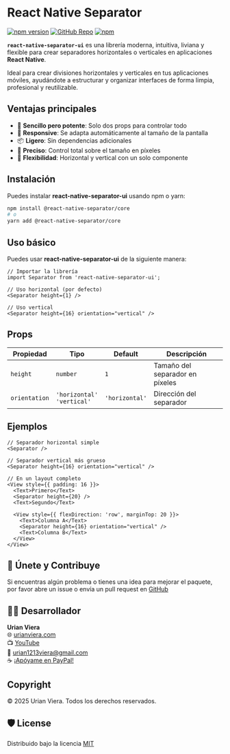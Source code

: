 # React Native Separator

[![npm version](https://img.shields.io/npm/v/react-native-separator.svg?style=flat-square)](https://www.npmjs.com/package/react-native-separator)
[![GitHub Repo](https://img.shields.io/badge/GitHub-repository-blue?style=flat-square&logo=github)](https://github.com/urian121/react-native-separator)
[![npm](https://img.shields.io/npm/dt/react-native-separator.svg)](https://www.npmjs.com/package/react-native-separator)

**`react-native-separator-ui`** es una librería moderna, intuitiva, liviana y flexible para crear separadores horizontales o verticales en aplicaciones **React Native**. 

Ideal para crear divisiones horizontales y verticales en tus aplicaciones móviles, ayudándote a estructurar y organizar interfaces de forma limpia, profesional y reutilizable.

## Ventajas principales

- 🎨 **Sencillo pero potente**: Solo dos props para controlar todo
- 📱 **Responsive**: Se adapta automáticamente al tamaño de la pantalla
- 📦 **Ligero**: Sin dependencias adicionales
- 🎯 **Preciso**: Control total sobre el tamaño en píxeles
- 🔧 **Flexibilidad**: Horizontal y vertical con un solo componente

## Instalación
Puedes instalar **react-native-separator-ui** usando npm o yarn:

```bash
npm install @react-native-separator/core
# o
yarn add @react-native-separator/core
```

## Uso básico
Puedes usar **react-native-separator-ui** de la siguiente manera:

```tsx
// Importar la librería
import Separator from 'react-native-separator-ui';

// Uso horizontal (por defecto)
<Separator height={1} />

// Uso vertical
<Separator height={16} orientation="vertical" />
```

## Props

| Propiedad | Tipo | Default | Descripción |
|-----------|------|---------|-------------|
| `height` | `number` | `1` | Tamaño del separador en píxeles |
| `orientation` | `'horizontal'`<br>`'vertical'` | `'horizontal'` | Dirección del separador |

## Ejemplos

```tsx
// Separador horizontal simple
<Separator />

// Separador vertical más grueso
<Separator height={16} orientation="vertical" />

// En un layout completo
<View style={{ padding: 16 }}>
  <Text>Primero</Text>
  <Separator height={20} />
  <Text>Segundo</Text>

  <View style={{ flexDirection: 'row', marginTop: 20 }}>
    <Text>Columna A</Text>
    <Separator height={16} orientation="vertical" />
    <Text>Columna B</Text>
  </View>
</View>
```

## 🤝 Únete y Contribuye

Si encuentras algún problema o tienes una idea para mejorar el paquete, por favor abre un issue o envía un pull request
en [GitHub](https://github.com/urian121/react-native-separator)

## 👨‍💻 Desarrollador

**Urian Viera**  
🌐 [urianviera.com](https://www.urianviera.com)  
📺 [YouTube](https://www.youtube.com/WebDeveloperUrianViera)  
💌 [urian1213viera@gmail.com](mailto:urian1213viera@gmail.com)  
☕ [¡Apóyame en PayPal!](https://www.paypal.com/donate/?hosted_button_id=4SV78MQJJH3VE)

## Copyright

© 2025 Urian Viera. Todos los derechos reservados.

## 🛡 License

Distribuido bajo la licencia [MIT](LICENSE)